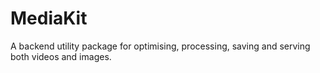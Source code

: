 # MediaKit

A backend utility package for optimising, processing, saving and serving both videos and images.
